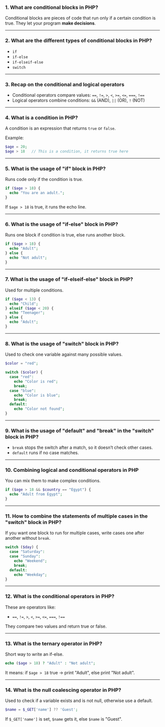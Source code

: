 
### 1. **What are conditional blocks in PHP?**

Conditional blocks are pieces of code that run only if a certain condition is true. They let your program **make decisions**.

---

### 2. **What are the different types of conditional blocks in PHP?**

* `if`
* `if-else`
* `if-elseif-else`
* `switch`

---

### 3. **Recap on the conditional and logical operators**

* Conditional operators compare values:
  `==`, `!=`, `>`, `<`, `>=`, `<=`, `===`, `!==`
* Logical operators combine conditions:
  `&&` (AND), `||` (OR), `!` (NOT)

---

### 4. **What is a condition in PHP?**

A condition is an expression that returns `true` or `false`.

Example:

```php
$age = 20;
$age > 18   // This is a condition, it returns true here
```

---

### 5. **What is the usage of "if" block in PHP?**

Runs code only if the condition is true.

```php
if ($age > 18) {
  echo "You are an adult.";
}
```

If `$age > 18` is true, it runs the echo line.

---

### 6. **What is the usage of "if-else" block in PHP?**

Runs one block if condition is true, else runs another block.

```php
if ($age > 18) {
  echo "Adult";
} else {
  echo "Not adult";
}
```

---

### 7. **What is the usage of "if-elseif-else" block in PHP?**

Used for multiple conditions.

```php
if ($age < 13) {
  echo "Child";
} elseif ($age < 20) {
  echo "Teenager";
} else {
  echo "Adult";
}
```

---

### 8. **What is the usage of "switch" block in PHP?**

Used to check one variable against many possible values.

```php
$color = "red";

switch ($color) {
  case "red":
    echo "Color is red";
    break;
  case "blue":
    echo "Color is blue";
    break;
  default:
    echo "Color not found";
}
```

---

### 9. **What is the usage of "default" and "break" in the "switch" block in PHP?**

* `break` stops the switch after a match, so it doesn’t check other cases.
* `default` runs if no case matches.

---

### 10. **Combining logical and conditional operators in PHP**

You can mix them to make complex conditions.

```php
if ($age > 18 && $country == "Egypt") {
  echo "Adult from Egypt";
}
```

---

### 11. **How to combine the statements of multiple cases in the "switch" block in PHP?**

If you want one block to run for multiple cases, write cases one after another without `break`.

```php
switch ($day) {
  case "Saturday":
  case "Sunday":
    echo "Weekend";
    break;
  default:
    echo "Weekday";
}
```

---

### 12. **What is the conditional operators in PHP?**

These are operators like:

* `==`, `!=`, `>`, `<`, `>=`, `<=`, `===`, `!==`

They compare two values and return true or false.

---

### 13. **What is the ternary operator in PHP?**

Short way to write an if-else.

```php
echo ($age > 18) ? "Adult" : "Not adult";
```

It means: if `$age > 18` true → print "Adult", else print "Not adult".

---

### 14. **What is the null coalescing operator in PHP?**

Used to check if a variable exists and is not null, otherwise use a default.

```php
$name = $_GET['name'] ?? 'Guest';
```

If `$_GET['name']` is set, `$name` gets it, else `$name` is "Guest".
